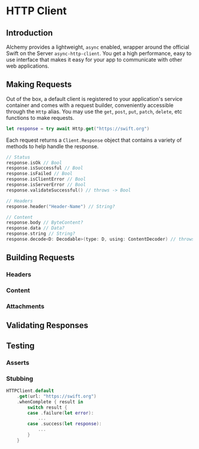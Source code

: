 # HTTP Client

## Introduction

Alchemy provides a lightweight, `async` enabled, wrapper around the official Swift on the Server `async-http-client`. You get a high performance, easy to use interface that makes it easy for your app to communicate with other web applications.

## Making Requests

Out of the box, a default client is registered to your application's service container and comes with a request builder, conveniently accessible through the `Http` alias. You may use the `get`, `post`, `put`, `patch`, `delete`, etc functions to make requests.

```swift
let response = try await Http.get("https://swift.org")
```

Each request returns a `Client.Response` object that contains a variety of methods to help handle the response.

```swift
// Status
response.isOk // Bool
response.isSuccessful // Bool
response.isFailed // Bool
response.isClientError // Bool
response.isServerError // Bool
response.validateSuccessful() // throws -> Bool

// Headers
response.header("Header-Name") // String?

// Content
response.body // ByteContent?
response.data // Data?
response.string // String?
response.decode<D: Decodable>(type: D, using: ContentDecoder) // throws -> D
```

## Building Requests

### Headers

### Content

### Attachments

## Validating Responses

## Testing

### Asserts

### Stubbing

```swift
HTTPClient.default
    .get(url: "https://swift.org")
    .whenComplete { result in
        switch result {
        case .failure(let error):
            ...
        case .success(let response):
            ...
        }
    }
```